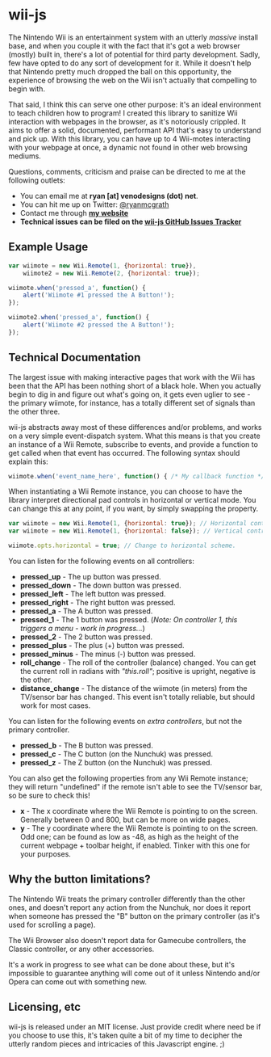 wii-js
==============================================================================================
The Nintendo Wii is an entertainment system with an utterly _massive_ install base, and when 
you couple it with the fact that it's got a web browser (mostly) built in, there's a lot of
potential for third party development. Sadly, few have opted to do any sort of development for
it. While it doesn't help that Nintendo pretty much dropped the ball on this opportunity, the
experience of browsing the web on the Wii isn't actually that compelling to begin with.

That said, I think this can serve one other purpose: it's an ideal environment to teach children
how to program! I created this library to sanitize Wii interaction with webpages in the browser,
as it's notoriously crippled. It aims to offer a solid, documented, performant API that's easy to 
understand and pick up. With this library, you can have up to 4 Wii-motes interacting with your
webpage at once, a dynamic not found in other web browsing mediums.

Questions, comments, criticism and praise can be directed to me at the following outlets:

- You can email me at **ryan [at] venodesigns (dot) net**.  
- You can hit me up on Twitter: [@ryanmcgrath](http://twitter.com/ryanmcgrath/)  
- Contact me through **[my website](http://venodesigns.net)**  
- **Technical issues can be filed on the [wii-js GitHub Issues Tracker](https://github.com/ryanmcgrath/wii-js/issues)**  

Example Usage
----------------------------------------------------------------------------------------------
``` javascript
var wiimote = new Wii.Remote(1, {horizontal: true}),
    wiimote2 = new Wii.Remote(2, {horizontal: true});

wiimote.when('pressed_a', function() {
    alert('Wiimote #1 pressed the A Button!');
});

wiimote2.when('pressed_a', function() {
	alert('Wiimote #2 pressed the A Button!');
});
```

Technical Documentation
----------------------------------------------------------------------------------------------
The largest issue with making interactive pages that work with the Wii has been that the API has
been nothing short of a black hole. When you actually begin to dig in and figure out what's going on,
it gets even uglier to see - the primary wiimote, for instance, has a totally different set of signals
than the other three.

wii-js abstracts away most of these differences and/or problems, and works on a very simple event-dispatch 
system. What this means is that you create an instance of a Wii Remote, subscribe to events, and provide a
function to get called when that event has occurred. The following syntax should explain this:

``` javascript
wiimote.when('event_name_here', function() { /* My callback function */ });
```

When instantiating a Wii Remote instance, you can choose to have the library interpret directional pad controls
in horizontal or vertical mode. You can change this at any point, if you want, by simply swapping the property.

``` javascript
var wiimote = new Wii.Remote(1, {horizontal: true}); // Horizontal controls
var wiimote = new Wii.Remote(1, {horizontal: false}); // Vertical controls

wiimote.opts.horizontal = true; // Change to horizontal scheme.
```

You can listen for the following events on all controllers:

- **pressed_up** - The up button was pressed.  
- **pressed_down** - The down button was pressed.  
- **pressed_left** - The left button was pressed.  
- **pressed_right** - The right button was pressed.  
- **pressed_a** - The A button was pressed.  
- **pressed_1** - The 1 button was pressed. (_Note: On controller 1, this triggers a menu - work in progress..._)  
- **pressed_2** - The 2 button was pressed.  
- **pressed_plus** - The plus (+) button was pressed.  
- **pressed_minus** - The minus (-) button was pressed.  
- **roll_change** - The roll of the controller (balance) changed. You can get the current roll in radians with _"this.roll"_; positive is upright, negative is the other.  
- **distance_change** - The distance of the wiimote (in meters) from the TV/sensor bar has changed. This event isn't totally reliable, but should work for most cases.  

You can listen for the following events on _extra controllers_, but not the primary controller.

- **pressed_b** - The B button was pressed.  
- **pressed_c** - The C button (on the Nunchuk) was pressed.  
- **pressed_z** - The Z button (on the Nunchuk) was pressed.  

You can also get the following properties from any Wii Remote instance; they will return "undefined" if the remote
isn't able to see the TV/sensor bar, so be sure to check this!

- **x** - The x coordinate where the Wii Remote is pointing to on the screen. Generally between 0 and 800, but can be more on wide pages.
- **y** - The y coordinate where the Wii Remote is pointing to on the screen. Odd one; can be found as low as -48, as high as the height
of the current webpage + toolbar height, if enabled. Tinker with this one for your purposes.

Why the button limitations?
------------------------------------------------------------------------------------------------------------------
The Nintendo Wii treats the primary controller differently than the other ones, and doesn't report any action
from the Nunchuk, nor does it report when someone has pressed the "B" button on the primary controller (as it's used
for scrolling a page).

The Wii Browser also doesn't report data for Gamecube controllers, the Classic controller, or any other accessories.

It's a work in progress to see what can be done about these, but it's impossible to guarantee anything will come out
of it unless Nintendo and/or Opera can come out with something new.


Licensing, etc
-------------------------------------------------------------------------------------------------------------------
wii-js is released under an MIT license. Just provide credit where need be if you choose to use this, it's taken quite
a bit of my time to decipher the utterly random pieces and intricacies of this Javascript engine. ;)
